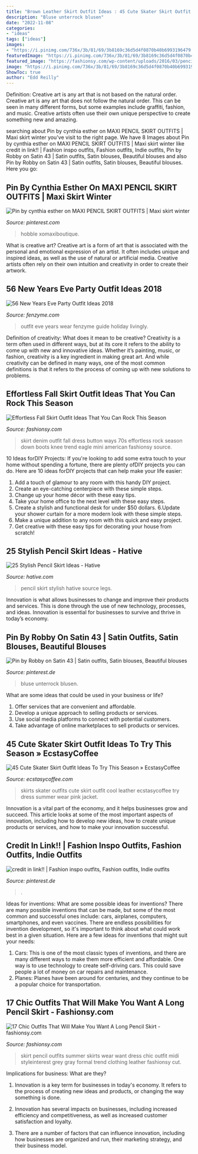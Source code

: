```yaml
---
title: "Brown Leather Skirt Outfit Ideas : 45 Cute Skater Skirt Outfit Ideas To Try This Season » Ecstasycoffee"
description: "Bluse unterrock blusen"
date: "2022-11-08"
categories:
- "ideas"
tags: ["ideas"]
images:
- "https://i.pinimg.com/736x/3b/81/69/3b8169c36d5d4f0870b40b6993196479.jpg"
featuredImage: "https://i.pinimg.com/736x/3b/81/69/3b8169c36d5d4f0870b40b6993196479.jpg"
featured_image: "https://fashionsy.com/wp-content/uploads/2016/03/pencil-skirt-outfits-21.jpg"
image: "https://i.pinimg.com/736x/3b/81/69/3b8169c36d5d4f0870b40b6993196479.jpg"
ShowToc: true
author: "Edd Reilly"
---
```



Definition: Creative art is any art that is not based on the natural order.
Creative art is any art that does not follow the natural order. This can be seen in many different forms, but some examples include graffiti, fashion, and music. Creative artists often use their own unique perspective to create something new and amazing.

	

		
searching about Pin by cynthia esther on MAXI PENCIL SKIRT OUTFITS | Maxi skirt winter you've visit to the right page. We have 8 Images about Pin by cynthia esther on MAXI PENCIL SKIRT OUTFITS | Maxi skirt winter like credit in link!! | Fashion inspo outfits, Fashion outfits, Indie outfits, Pin by Robby on Satin 43 | Satin outfits, Satin blouses, Beautiful blouses and also Pin by Robby on Satin 43 | Satin outfits, Satin blouses, Beautiful blouses. Here you go:
		
    
## Pin By Cynthia Esther On MAXI PENCIL SKIRT OUTFITS | Maxi Skirt Winter

<img loading=lazy src="https://i.pinimg.com/736x/3b/81/69/3b8169c36d5d4f0870b40b6993196479.jpg" onerror="this.onerror=null;this.src='https://tse4.mm.bing.net/th?id=OIP.-kuQSUos_-TI8GyGpeaDrAHaLH&amp;pid=15.1';" alt="Pin by cynthia esther on MAXI PENCIL SKIRT OUTFITS | Maxi skirt winter">

_Source: pinterest.com_

>hobble xomaxiboutique. 

	

What is creative art?
Creative art is a form of art that is associated with the personal and emotional expression of an artist. It often includes unique and inspired ideas, as well as the use of natural or artificial media. Creative artists often rely on their own intuition and creativity in order to create their artwork.

    
## 56 New Years Eve Party Outfit Ideas 2018

<img loading=lazy src="http://www.fenzyme.com/wp-content/uploads/2015/11/New-Years-Eve-Party-Outfit-Ideas-2016-71.jpg" onerror="this.onerror=null;this.src='https://tse1.mm.bing.net/th?id=OIP.EkQEJflmNgiGbzOD-sEK6gHaLH&amp;pid=15.1';" alt="56 New Years Eve Party Outfit Ideas 2018">

_Source: fenzyme.com_

>outfit eve years wear fenzyme guide holiday livingly. 

	

Definition of creativity: What does it mean to be creative?
Creativity is a term often used in different ways, but at its core it refers to the ability to come up with new and innovative ideas. Whether it’s painting, music, or fashion, creativity is a key ingredient in making great art. And while creativity can be defined in many ways, one of the most common definitions is that it refers to the process of coming up with new solutions to problems.

    
## Effortless Fall Skirt Outfit Ideas That You Can Rock This Season

<img loading=lazy src="https://fashionsy.com/wp-content/uploads/2017/09/skirt-fall-outfit-1.jpg" onerror="this.onerror=null;this.src='https://tse2.mm.bing.net/th?id=OIP.EArmVBcn-LGXD2JwCg9PewHaLH&amp;pid=15.1';" alt="Effortless Fall Skirt Outfit Ideas That You Can Rock This Season">

_Source: fashionsy.com_

>skirt denim outfit fall dress button ways 70s effortless rock season down boots knee trend eagle mini american fashionsy source. 

	

10 Ideas forDIY Projects:
If you're looking to add some extra touch to your home without spending a fortune, there are plenty ofDIY projects you can do. Here are 10 ideas forDIY projects that can help make your life easier:
1. Add a touch of glamour to any room with this handy DIY project.
2. Create an eye-catching centerpiece with these simple steps.
3. Change up your home décor with these easy tips.
4. Take your home office to the next level with these easy steps.
5. Create a stylish and functional desk for under $50 dollars. 
6.Update your shower curtain for a more modern look with these simple steps. 
7. Make a unique addition to any room with this quick and easy project. 
8. Get creative with these easy tips for decorating your house from scratch!

    
## 25 Stylish Pencil Skirt Ideas - Hative

<img loading=lazy src="https://hative.com/wp-content/uploads/2015/02/pencil-skirt-ideas/20-stylish-pencil-skirt-ideas.jpg" onerror="this.onerror=null;this.src='https://tse2.mm.bing.net/th?id=OIP.7IN0Qo0iO0QWzoOsBO62OAHaKX&amp;pid=15.1';" alt="25 Stylish Pencil Skirt Ideas - Hative">

_Source: hative.com_

>pencil skirt stylish hative source legs. 

	

Innovation is what allows businesses to change and improve their products and services. This is done through the use of new technology, processes, and ideas. Innovation is essential for businesses to survive and thrive in today’s economy.

    
## Pin By Robby On Satin 43 | Satin Outfits, Satin Blouses, Beautiful Blouses

<img loading=lazy src="https://i.pinimg.com/736x/19/54/ff/1954ff5fafd1569b4c5441b7a67ae431.jpg" onerror="this.onerror=null;this.src='https://tse1.mm.bing.net/th?id=OIP.fZ1Fd18kaw79a1pSjmIhewAAAA&amp;pid=15.1';" alt="Pin by Robby on Satin 43 | Satin outfits, Satin blouses, Beautiful blouses">

_Source: pinterest.de_

>bluse unterrock blusen. 

	

What are some ideas that could be used in your business or life?
1. Offer services that are convenient and affordable.
2. Develop a unique approach to selling products or services.
3. Use social media platforms to connect with potential customers. 
4. Take advantage of online marketplaces to sell products or services.

    
## 45 Cute Skater Skirt Outfit Ideas To Try This Season » EcstasyCoffee

<img loading=lazy src="https://i2.wp.com/www.ecstasycoffee.com/wp-content/uploads/2016/12/Skater-Skirt30.jpg?resize=700%2C1012" onerror="this.onerror=null;this.src='https://tse4.mm.bing.net/th?id=OIP.e1Gtob2LB3Aj6B6oOISP9gHaKt&amp;pid=15.1';" alt="45 Cute Skater Skirt Outfit Ideas To Try This Season » EcstasyCoffee">

_Source: ecstasycoffee.com_

>skirts skater outfits cute skirt outfit cool leather ecstasycoffee try dress summer wear pink jacket. 

	

Innovation is a vital part of the economy, and it helps businesses grow and succeed. This article looks at some of the most important aspects of innovation, including how to develop new ideas, how to create unique products or services, and how to make your innovation successful.

    
## Credit In Link!! | Fashion Inspo Outfits, Fashion Outfits, Indie Outfits

<img loading=lazy src="https://i.pinimg.com/736x/6d/54/80/6d54808b91b78005aca56341212e33b2.jpg" onerror="this.onerror=null;this.src='https://tse2.mm.bing.net/th?id=OIP.SGqrO1Zofcw_6wlBVxw1xwHaNK&amp;pid=15.1';" alt="credit in link!! | Fashion inspo outfits, Fashion outfits, Indie outfits">

_Source: pinterest.de_

>. 

	

Ideas for inventions: What are some possible ideas for inventions?
There are many possible inventions that can be made, but some of the most common and successful ones include: cars, airplanes, computers, smartphones, and even vaccines. There are endless possibilities for invention development, so it's important to think about what could work best in a given situation. Here are a few ideas for inventions that might suit your needs: 
1. Cars: This is one of the most classic types of inventions, and there are many different ways to make them more efficient and affordable. One way is to use technology to create self-driving cars. This could save people a lot of money on car repairs and maintenance. 
2. Planes: Planes have been around for centuries, and they continue to be a popular choice for transportation.

    
## 17 Chic Outfits That Will Make You Want A Long Pencil Skirt - Fashionsy.com

<img loading=lazy src="https://fashionsy.com/wp-content/uploads/2016/03/pencil-skirt-outfits-21.jpg" onerror="this.onerror=null;this.src='https://tse2.mm.bing.net/th?id=OIP.Bn76lPiDvBZ5k1OR-KsiowHaLH&amp;pid=15.1';" alt="17 Chic Outfits That Will Make You Want A Long Pencil Skirt - fashionsy.com">

_Source: fashionsy.com_

>skirt pencil outfits summer skirts wear want dress chic outfit midi styleinterest grey gray formal trend clothing leather fashionsy cut. 

	

Implications for business: What are they?
1. Innovation is a key term for businesses in today's economy. It refers to the process of creating new ideas and products, or changing the way something is done.
2. Innovation has several impacts on businesses, including increased efficiency and competitiveness, as well as increased customer satisfaction and loyalty.

3. There are a number of factors that can influence innovation, including how businesses are organized and run, their marketing strategy, and their business model.

